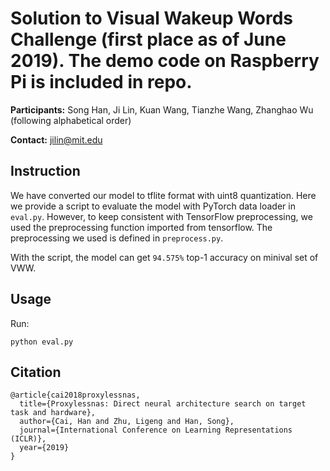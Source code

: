 # Solution to Visual Wakeup Words Challenge (first place as of June 2019). The demo code on Raspberry Pi is included in repo. 

**Participants:** Song Han, Ji Lin, Kuan Wang, Tianzhe Wang, Zhanghao Wu (following alphabetical order)

**Contact:** jilin@mit.edu

## Instruction

We have converted our model to tflite format with uint8 quantization. Here we provide a script to evaluate the model with PyTorch data loader in `eval.py`. However, to keep consistent with TensorFlow preprocessing, we used the preprocessing function imported from tensorflow. The preprocessing we used is defined in `preprocess.py`.

With the script, the model can get `94.575%` top-1 accuracy on minival set of VWW.



## Usage

Run:

```
python eval.py
```

## Citation
```
@article{cai2018proxylessnas,
  title={Proxylessnas: Direct neural architecture search on target task and hardware},
  author={Cai, Han and Zhu, Ligeng and Han, Song},
  journal={International Conference on Learning Representations (ICLR)},
  year={2019}
}
```
